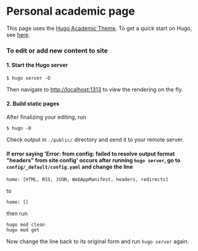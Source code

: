 # Personal academic page

This page uses the [Hugo Academic Theme](https://github.com/wowchemy/starter-hugo-academic). To get a quick start on Hugo, see [here](https://gohugo.io/getting-started/quick-start/).

### To edit or add new content to site

#### 1. Start the Hugo server
```
$ hugo server -D
```
Then navigate to [http://localhost:1313](http://localhost:1313) to view the rendering on the fly.

#### 2. Build static pages
After finalizing your editing, run
```
$ hugo -D
```
Check output in `./public/` directory and send it to your remote server.

#### If error saying 'Error: from config: failed to resolve output format "headers" from site config' occurs after running `hugo server`, go to `config/_default/config.yaml` and change the line
```
home: [HTML, RSS, JSON, WebAppManifest, headers, redirects]
```
to
```
home: []
```
then run
```
hugo mod clean
hugo mod get
```
Now change the line back to its original form and run `hugo server` again.

